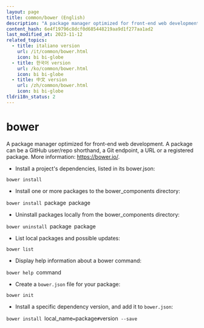 ```yaml
---
layout: page
title: common/bower (English)
description: "A package manager optimized for front-end web development."
content_hash: 6e4f19796c8dcf0d685448219aa9d1f277aa1ad2
last_modified_at: 2023-11-12
related_topics:
  - title: italiano version
    url: /it/common/bower.html
    icon: bi bi-globe
  - title: 한국어 version
    url: /ko/common/bower.html
    icon: bi bi-globe
  - title: 中文 version
    url: /zh/common/bower.html
    icon: bi bi-globe
tldri18n_status: 2
---
```

# bower

A package manager optimized for front-end web development.
A package can be a GitHub user/repo shorthand, a Git endpoint, a URL or a registered package.
More information: <https://bower.io/>.

- Install a project's dependencies, listed in its bower.json:

`bower install`

- Install one or more packages to the bower_components directory:

`bower install `<span class="tldr-var badge badge-pill bg-dark-lm bg-white-dm text-white-lm text-dark-dm font-weight-bold">package</span>` `<span class="tldr-var badge badge-pill bg-dark-lm bg-white-dm text-white-lm text-dark-dm font-weight-bold">package</span>

- Uninstall packages locally from the bower_components directory:

`bower uninstall `<span class="tldr-var badge badge-pill bg-dark-lm bg-white-dm text-white-lm text-dark-dm font-weight-bold">package</span>` `<span class="tldr-var badge badge-pill bg-dark-lm bg-white-dm text-white-lm text-dark-dm font-weight-bold">package</span>

- List local packages and possible updates:

`bower list`

- Display help information about a bower command:

`bower help `<span class="tldr-var badge badge-pill bg-dark-lm bg-white-dm text-white-lm text-dark-dm font-weight-bold">command</span>

- Create a `bower.json` file for your package:

`bower init`

- Install a specific dependency version, and add it to `bower.json`:

`bower install `<span class="tldr-var badge badge-pill bg-dark-lm bg-white-dm text-white-lm text-dark-dm font-weight-bold">local_name</span>`=`<span class="tldr-var badge badge-pill bg-dark-lm bg-white-dm text-white-lm text-dark-dm font-weight-bold">package</span>`#`<span class="tldr-var badge badge-pill bg-dark-lm bg-white-dm text-white-lm text-dark-dm font-weight-bold">version</span>` --save`
